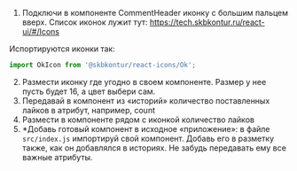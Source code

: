 1. Подключи в компоненте CommentHeader иконку с большим пальцем вверх. Список иконок лужит тут: https://tech.skbkontur.ru/react-ui/#/Icons

Испортируются иконки так:
```js
import OkIcon from '@skbkontur/react-icons/Ok';
```

2. Размести иконку где угодно в своем компоненте. Размер у нее пусть будет 16, а цвет выбери сам.
3. Передавай в компонент из «историй» количество поставленных лайков в атрибут, например, count
4. Размести в компоненте рядом с иконкой количество лайков
5. *Добавь готовый компонент в исходное «приложение»: в файле `src/index.js` импортируй свой компонент. Добавь его в разметку также, как он добавлялся в историях. Не забудь передавать ему все важные атрибуты.